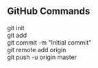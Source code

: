 ## GitHub Commands
git init <br>
git add <filename> <br>
git commit -m "Initial commit" <br>
git remote add origin <repository-url><br>
git push -u origin master
